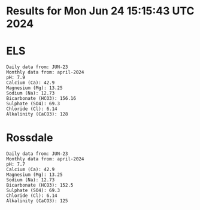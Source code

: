 # Results for Mon Jun 24 15:15:43 UTC 2024
# ELS
```
Daily data from: JUN-23
Monthly data from: april-2024
pH: 7.9
Calcium (Ca): 42.9
Magnesium (Mg): 13.25
Sodium (Na): 12.73
Bicarbonate (HCO3): 156.16
Sulphate (SO4): 69.3
Chloride (Cl): 6.14
Alkalinity (CaCO3): 128
```
# Rossdale
```
Daily data from: JUN-23
Monthly data from: april-2024
pH: 7.7
Calcium (Ca): 42.9
Magnesium (Mg): 13.25
Sodium (Na): 12.73
Bicarbonate (HCO3): 152.5
Sulphate (SO4): 69.3
Chloride (Cl): 6.14
Alkalinity (CaCO3): 125
```
